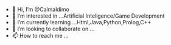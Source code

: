 - 👋 Hi, I’m @Calmaldimo
- 👀 I’m interested in ...Artificial Inteligence/Game Development 
- 🌱 I’m currently learning ...Html,Java,Python,Prolog,C++ 
- 💞️ I’m looking to collaborate on ...
- 📫 How to reach me ...

<!---
Calmaldimo/Calmaldimo is a ✨ special ✨ repository because its `README.md` (this file) appears on your GitHub profile.
You can click the Preview link to take a look at your changes.
--->

